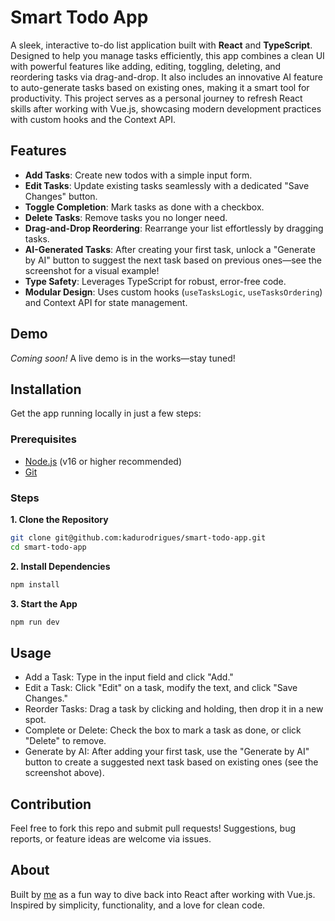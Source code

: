 # Smart Todo App

A sleek, interactive to-do list application built with **React** and **TypeScript**. Designed to help you manage tasks efficiently, this app combines a clean UI with powerful features like adding, editing, toggling, deleting, and reordering tasks via drag-and-drop. It also includes an innovative AI feature to auto-generate tasks based on existing ones, making it a smart tool for productivity. This project serves as a personal journey to refresh React skills after working with Vue.js, showcasing modern development practices with custom hooks and the Context API.

## Features

- **Add Tasks**: Create new todos with a simple input form.
- **Edit Tasks**: Update existing tasks seamlessly with a dedicated "Save Changes" button.
- **Toggle Completion**: Mark tasks as done with a checkbox.
- **Delete Tasks**: Remove tasks you no longer need.
- **Drag-and-Drop Reordering**: Rearrange your list effortlessly by dragging tasks.
- **AI-Generated Tasks**: After creating your first task, unlock a "Generate by AI" button to suggest the next task based on previous ones—see the screenshot for a visual example!
- **Type Safety**: Leverages TypeScript for robust, error-free code.
- **Modular Design**: Uses custom hooks (`useTasksLogic`, `useTasksOrdering`) and Context API for state management.

## Demo

<!-- Add a live demo link if you deploy it, e.g., via Netlify or Vercel -->
*Coming soon!* A live demo is in the works—stay tuned!

## Installation

Get the app running locally in just a few steps:

### Prerequisites
- [Node.js](https://nodejs.org/) (v16 or higher recommended)
- [Git](https://git-scm.com/)

### Steps
**1. Clone the Repository**
```bash
git clone git@github.com:kadurodrigues/smart-todo-app.git
cd smart-todo-app
```

**2. Install Dependencies**
```bash
npm install
```

**3. Start the App**
```bash
npm run dev
```

## Usage
- Add a Task: Type in the input field and click "Add."
- Edit a Task: Click "Edit" on a task, modify the text, and click "Save Changes."
- Reorder Tasks: Drag a task by clicking and holding, then drop it in a new spot.
- Complete or Delete: Check the box to mark a task as done, or click "Delete" to remove.
- Generate by AI: After adding your first task, use the "Generate by AI" button to create a suggested next task based on existing ones (see the screenshot above).

## Contribution

Feel free to fork this repo and submit pull requests! Suggestions, bug reports, or feature ideas are welcome via issues.

## About
Built by [me](https://github.com/kadurodrigues) as a fun way to dive back into React after working with Vue.js. Inspired by simplicity, functionality, and a love for clean code.
